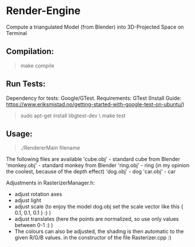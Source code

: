 # Render-Engine
Compute a triangulated Model (from Blender) into 3D-Projected Space on Terminal

## Compilation:
> make compile
## Run Tests:
Dependency for tests: Google/GTest. Requirements: GTest (Install Guide: https://www.eriksmistad.no/getting-started-with-google-test-on-ubuntu/)
> sudo apt-get install libgtest-dev \\
> make test
## Usage:
> ./RendererMain filename

The following files are available
'cube.obj' - standard cube from Blender
'monkey.obj' - standard monkey from Blender
'ring.obj' - ring (in my opinion the coolest, because of the depth effect)
'dog.obj' - dog
'car.obj' - car

Adjustments in RasterizerManager.h:
* adjust rotation axes
* adjust light
* adjust scale (to enjoy the model dog.obj set the scale vector like this { 0.1, 0.1, 0.1 } :) )
* adjust translates (here the points are normalized, so use only values between 0-1 :) )
* The colours can also be adjusted, the shading is then automatic to the given R/G/B values.
  in the constructor of the file Rasterizer.cpp :)
